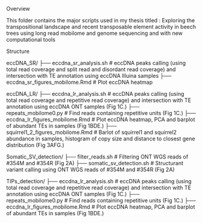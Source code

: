 Overview

This folder contains the major scripts used in my thesis titled : 
Exploring the transpositional landscape and recent transposable element activity in beech trees using long read mobilome and genome sequencing  and with new computational tools

Structure

eccDNA_SR/
├── eccdna_sr_analysis.sh     # eccDNA peaks calling (using total read coverage and split read and disordant read coverage) and intersection with TE annotation using eccDNA Illuina samples
├── eccdna_sr_figures_mobilome.Rmd    # Plot eccDNA heatmap 


eccDNA_LR/
├── eccdna_lr_analysis.sh     # eccDNA peaks calling (using total read coverage and repetitive read coverage) and intersection with TE annotation using eccDNA ONT samples (Fig 1C.)
  ├── repeats_mobilome0.py    # Find reads containing repetitive units (Fig 1C.)
├── eccdna_lr_figures_mobilome.Rmd    # Plot eccDNA heatmap, PCA and barplot of abundant TEs in samples (Fig 1BDE.)
├── squirrel1_2_figures_mobilome.Rmd    # Barlot of squirrel1 and squirrel2 abundance in samples, histogram of copy size and distance to closest gene distribution (Fig 3AFG.)


Somatic_SV_detection/
├── filter_reads.sh     # Filtering ONT WGS reads of #354M and #354R (Fig 2A)
├── somatic_sv_detection.sh   # Structurant variant calling using ONT WGS reads of #354M and #354R (Fig 2A)


TIPs_detection/
├── eccdna_lr_analysis.sh     # eccDNA peaks calling (using total read coverage and repetitive read coverage) and intersection with TE annotation using eccDNA ONT samples (Fig 1C.)
  ├── repeats_mobilome0.py    # Find reads containing repetitive units (Fig 1C.)
├── eccdna_lr_figures_mobilome.Rmd    # Plot eccDNA heatmap, PCA and barplot of abundant TEs in samples (Fig 1BDE.)
